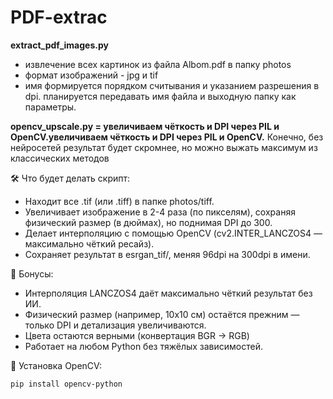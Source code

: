# PDF-extrac

**extract_pdf_images.py**
- извлечение всех картинок из файла Albom.pdf в папку photos
- формат изображений - jpg и tif
- имя формируется порядком считывания и указанием разрешения в dpi.
планируется передавать имя файла и выходную папку как параметры.

**opencv_upscale.py = увеличиваем чёткость и DPI через PIL и OpenCV.увеличиваем чёткость и DPI через PIL и OpenCV.**
Конечно, без нейросетей результат будет скромнее, но можно выжать максимум из классических методов

🛠 Что будет делать скрипт:
- Находит все .tif (или .tiff) в папке photos/tiff.
- Увеличивает изображение в 2-4 раза (по пикселям), сохраняя физический размер (в дюймах), но поднимая DPI до 300.
- Делает интерполяцию с помощью OpenCV (cv2.INTER_LANCZOS4 — максимально чёткий ресайз).
- Сохраняет результат в esrgan_tif/, меняя 96dpi на 300dpi в имени.

🔋 Бонусы:
- Интерполяция LANCZOS4 даёт максимально чёткий результат без ИИ.
- Физический размер (например, 10x10 см) остаётся прежним — только DPI и детализация увеличиваются.
- Цвета остаются верными (конвертация BGR → RGB)
- Работает на любом Python без тяжёлых зависимостей.

💉 Установка OpenCV:
```bash
pip install opencv-python
```
